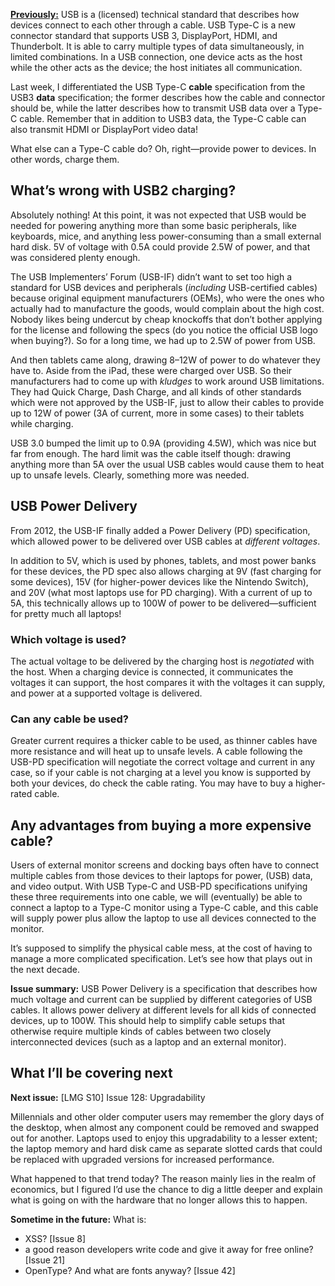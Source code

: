 [**Previously:**](https://buttondown.email/laymansguide/archive/) USB is a (licensed) technical standard that describes how devices connect to each other through a cable. USB Type-C is a new connector standard that supports USB 3, DisplayPort, HDMI, and Thunderbolt. It is able to carry multiple types of data simultaneously, in limited combinations. In a USB connection, one device acts as the host while the other acts as the device; the host initiates all communication.

Last week, I differentiated the USB Type-C **cable** specification from the USB3 **data** specification; the former describes how the cable and connector should be, while the latter describes how to transmit USB data over a Type-C cable. Remember that in addition to USB3 data, the Type-C cable can also transmit HDMI or DisplayPort video data!

What else can a Type-C cable do? Oh, right—provide power to devices. In other words, charge them.

## What’s wrong with USB2 charging?

Absolutely nothing! At this point, it was not expected that USB would be needed for powering anything more than some basic peripherals, like keyboards, mice, and anything less power-consuming than a small external hard disk. 5V of voltage with 0.5A could provide 2.5W of power, and that was considered plenty enough.

The USB Implementers’ Forum (USB-IF) didn’t want to set too high a standard for USB devices and peripherals (*including* USB-certified cables) because original equipment manufacturers (OEMs), who were the ones who actually had to manufacture the goods, would complain about the high cost. Nobody likes being undercut by cheap knockoffs that don’t bother applying for the license and following the specs (do you notice the official USB logo when buying?). So for a long time, we had up to 2.5W of power from USB.

And then tablets came along, drawing 8–12W of power to do whatever they have to. Aside from the iPad, these were charged over USB. So their manufacturers had to come up with *kludges* to work around USB limitations. They had Quick Charge, Dash Charge, and all kinds of other standards which were not approved by the USB-IF, just to allow their cables to provide up to 12W of power (3A of current, more in some cases) to their tablets while charging.

USB 3.0 bumped the limit up to 0.9A (providing 4.5W), which was nice but far from enough. The hard limit was the cable itself though: drawing anything more than 5A over the usual USB cables would cause them to heat up to unsafe levels. Clearly, something more was needed.

## USB Power Delivery

From 2012, the USB-IF finally added a Power Delivery (PD) specification, which allowed power to be delivered over USB cables at *different voltages*.

In addition to 5V, which is used by phones, tablets, and most power banks for these devices, the PD spec also allows charging at 9V (fast charging for some devices), 15V (for higher-power devices like the Nintendo Switch), and 20V (what most laptops use for PD charging). With a current of up to 5A, this technically allows up to 100W of power to be delivered—sufficient for pretty much all laptops!

### Which voltage is used?

The actual voltage to be delivered by the charging host is *negotiated* with the host. When a charging device is connected, it communicates the voltages it can support, the host compares it with the voltages it can supply, and power at a supported voltage is delivered.

### Can any cable be used?

Greater current requires a thicker cable to be used, as thinner cables have more resistance and will heat up to unsafe levels. A cable following the USB-PD specification will negotiate the correct voltage and current in any case, so if your cable is not charging at a level you know is supported by both your devices, do check the cable rating. You may have to buy a higher-rated cable.

## Any advantages from buying a more expensive cable?

Users of external monitor screens and docking bays often have to connect multiple cables from those devices to their laptops for power, (USB) data, and video output. With USB Type-C and USB-PD specifications unifying these three requirements into one cable, we will (eventually) be able to connect a laptop to a Type-C monitor using a Type-C cable, and this cable will supply power plus allow the laptop to use all devices connected to the monitor.

It’s supposed to simplify the physical cable mess, at the cost of having to manage a more complicated specification. Let’s see how that plays out in the next decade.

**Issue summary:** USB Power Delivery is a specification that describes how much voltage and current can be supplied by different categories of USB cables. It allows power delivery at different levels for all kids of connected devices, up to 100W. This should help to simplify cable setups that otherwise require multiple kinds of cables between two closely interconnected devices (such as a laptop and an external monitor).

## What I’ll be covering next

**Next issue:** [LMG S10] Issue 128: Upgradability

Millennials and other older computer users may remember the glory days of the desktop, when almost any component could be removed and swapped out for another. Laptops used to enjoy this upgradability to a lesser extent; the laptop memory and hard disk came as separate slotted cards that could be replaced with upgraded versions for increased performance.

What happened to that trend today? The reason mainly lies in the realm of economics, but I figured I’d use the chance to dig a little deeper and explain what is going on with the hardware that no longer allows this to happen.

**Sometime in the future:** What is:

- XSS? [Issue 8]
- a good reason developers write code and give it away for free online? [Issue 21]
- OpenType? And what are fonts anyway? [Issue 42]
